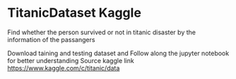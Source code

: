 # TitanicDataset Kaggle
Find whether the person survived or not in titanic disaster by the information of the passangers

Download taining and testing dataset and 
Follow along the jupyter notebook for better understanding
Source kaggle link https://www.kaggle.com/c/titanic/data
 
